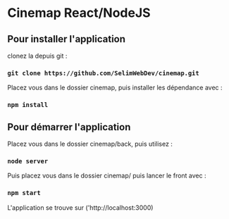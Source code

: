 # Cinemap React/NodeJS

## Pour installer l'application

clonez la depuis git :

### `git clone https://github.com/SelimWebDev/cinemap.git`

Placez vous dans le dossier cinemap, puis installer les dépendance avec :

### `npm install`

## Pour démarrer l'application

Placez vous dans le dossier cinemap/back, puis utilisez :

### `node server`

Puis placez vous dans le dossier cinemap/ puis lancer le front avec :

### `npm start`

L'application se trouve sur ('http://localhost:3000)

